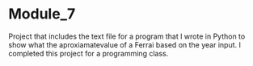 # Module_7
Project that includes the text file for a program that I wrote in Python to show what the aproxiamatevalue of a Ferrai based on the year input. I completed this project for a programming class.
